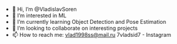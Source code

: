 - 👋 Hi, I’m @VladislavSoren
- 👀 I’m interested in ML
- 🌱 I’m currently learning Object Detection and Pose Estimation
- 💞️ I’m looking to collaborate on interesting projects
- 📫 How to reach me:
vlad1998ss@mail.ru
7vladsid7 - Instagram

